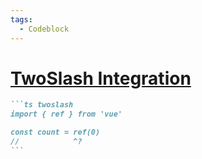 ```yaml
---
tags:
  - Codeblock
---
```


# [TwoSlash Integration](https://sli.dev/features/twoslash.html)

````md
```ts twoslash
import { ref } from 'vue'

const count = ref(0)
//            ^?
```
````